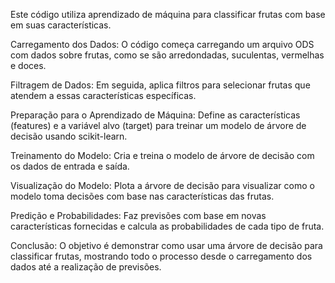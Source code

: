 Este código utiliza aprendizado de máquina para classificar frutas com base em suas características.

Carregamento dos Dados: O código começa carregando um arquivo ODS com dados sobre frutas, como se são arredondadas, suculentas, vermelhas e doces.

Filtragem de Dados: Em seguida, aplica filtros para selecionar frutas que atendem a essas características específicas.

Preparação para o Aprendizado de Máquina: Define as características (features) e a variável alvo (target) para treinar um modelo de árvore de decisão usando scikit-learn.

Treinamento do Modelo: Cria e treina o modelo de árvore de decisão com os dados de entrada e saída.

Visualização do Modelo: Plota a árvore de decisão para visualizar como o modelo toma decisões com base nas características das frutas.

Predição e Probabilidades: Faz previsões com base em novas características fornecidas e calcula as probabilidades de cada tipo de fruta.

Conclusão: O objetivo é demonstrar como usar uma árvore de decisão para classificar frutas, mostrando todo o processo desde o carregamento dos dados até a realização de previsões.
